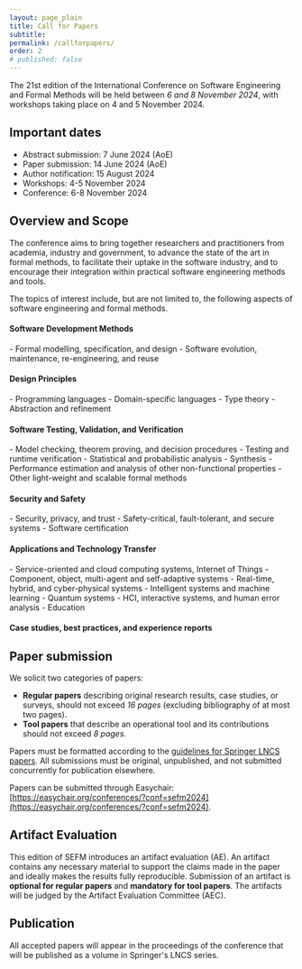 ```yaml
---
layout: page_plain
title: Call for Papers
subtitle:
permalink: /callforpapers/
order: 2
# published: false
---
```

The 21st edition of the International Conference on Software Engineering and
Formal Methods will be held between *6 and 8 November 2024*, with workshops taking place on 4 and 5 November 2024.

## Important dates
- Abstract submission: 7 June 2024 (AoE)
- Paper submission: 14 June 2024 (AoE)
- Author notification: 15 August 2024
- Workshops: 4-5 November 2024
- Conference: 6-8 November 2024

<!-- 
- Camera-ready submission: 10 September 2024
- Artifact submission (tool papers): 9 June 2024 (AoE)
- Artifact submission (regular papers): 16 June 2024 (AoE)
 -->

## Overview and Scope

The conference aims to bring together researchers and practitioners from academia, industry and
government, to advance the state of the art in formal methods, to facilitate their
uptake in the software industry, and to encourage their integration within practical
software engineering methods and tools.


The topics of interest include, but are not limited to, the following aspects of
software engineering and formal methods.

<h4 class="areas">Software Development Methods</h4>
- Formal modelling, specification, and design
- Software evolution, maintenance, re-engineering, and reuse

<h4 class="areas">Design Principles</h4>
- Programming languages
- Domain-specific languages
- Type theory
- Abstraction and refinement

<h4 class="areas">Software Testing, Validation, and Verification</h4>
- Model checking, theorem proving, and decision procedures
- Testing and runtime verification
- Statistical and probabilistic analysis
- Synthesis
- Performance estimation and analysis of other non-functional
properties
- Other light-weight and scalable formal methods

<h4 class="areas">Security and Safety</h4>
- Security, privacy, and trust
- Safety-critical, fault-tolerant, and secure systems
- Software certification

<h4 class="areas">Applications and Technology Transfer</h4>
- Service-oriented and cloud computing systems, Internet of Things
- Component, object, multi-agent and self-adaptive systems
- Real-time, hybrid, and cyber-physical systems
- Intelligent systems and machine learning
- Quantum systems
- HCI, interactive systems, and human error analysis
- Education

<h4 class="areas">Case studies, best practices, and experience reports</h4>

## Paper submission

We solicit two categories of papers:

- **Regular papers** describing original research results, case studies, or surveys, should not exceed *16 pages* (excluding bibliography of at most two pages).
- **Tool papers** that describe an operational tool and its contributions should not exceed *8 pages*.

Papers must be formatted according to the [guidelines for Springer LNCS papers](https://www.springer.com/gp/computer-science/lncs).
All submissions must be original, unpublished, and not submitted concurrently for publication elsewhere. 

Papers can be submitted through Easychair: [https://easychair.org/conferences/?conf=sefm2024](https://easychair.org/conferences/?conf=sefm2024).

## Artifact Evaluation

This edition of SEFM introduces an artifact evaluation (AE). An artifact contains any necessary material to support the claims made in the paper and ideally makes the results fully reproducible. Submission of an artifact is **optional for regular papers** and **mandatory for tool papers**. The artifacts will be judged by the Artifact Evaluation Committee (AEC).
<!--
More details can be found on the [artifact page]({{ site.baseurl }}{~~~~% link _pages/artifacts.md %}).
-->

## Publication

All accepted papers will appear in the proceedings of the conference that will
be published as a volume in Springer's LNCS series. 

<!--
The authors of a selected subset of accepted papers will be invited to submit extended versions of their papers to special issues of the journal [Software and Systems Modeling](https://www.springer.com/journal/10270) (SoSyM).
-->
